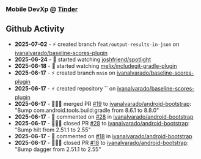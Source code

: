 ### Mobile DevXp @ [Tinder](https://medium.com/tinder)

## Github Activity
- **2025-07-02** - ⚡️ created branch `feat/output-results-in-json` on [ivanalvarado/baseline-scores-plugin](https://github.com/ivanalvarado/baseline-scores-plugin)
- **2025-06-24** - 👀 started watching [joshfriend/spotlight](https://github.com/joshfriend/spotlight)
- **2025-06-18** - 👀 started watching [melix/includegit-gradle-plugin](https://github.com/melix/includegit-gradle-plugin)
- **2025-06-17** - ⚡️ created branch `main` on [ivanalvarado/baseline-scores-plugin](https://github.com/ivanalvarado/baseline-scores-plugin)
- **2025-06-17** - ⚡️ created repository `` on [ivanalvarado/baseline-scores-plugin](https://github.com/ivanalvarado/baseline-scores-plugin)
- **2025-06-17** - 🧑🏻‍💻 merged PR [#19](https://github.com/ivanalvarado/android-bootstrap/pull/19) to [ivanalvarado/android-bootstrap](https://github.com/ivanalvarado/android-bootstrap): "Bump com.android.tools.build:gradle from 8.6.1 to 8.8.0"
- **2025-06-17** - 💬 commented on [#28](https://api.github.com/repos/ivanalvarado/android-bootstrap/issues/28/comments) in [ivanalvarado/android-bootstrap](https://github.com/ivanalvarado/android-bootstrap)
- **2025-06-17** - 🧑🏻‍💻 closed PR [#28](https://github.com/ivanalvarado/android-bootstrap/pull/28) to [ivanalvarado/android-bootstrap](https://github.com/ivanalvarado/android-bootstrap): "Bump hilt from 2.51.1 to 2.55"
- **2025-06-17** - 💬 commented on [#18](https://api.github.com/repos/ivanalvarado/android-bootstrap/issues/18/comments) in [ivanalvarado/android-bootstrap](https://github.com/ivanalvarado/android-bootstrap)
- **2025-06-17** - 🧑🏻‍💻 closed PR [#18](https://github.com/ivanalvarado/android-bootstrap/pull/18) to [ivanalvarado/android-bootstrap](https://github.com/ivanalvarado/android-bootstrap): "Bump dagger from 2.51.1 to 2.55"